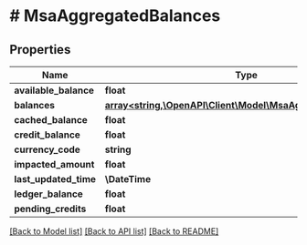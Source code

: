 # # MsaAggregatedBalances

## Properties

Name | Type | Description | Notes
------------ | ------------- | ------------- | -------------
**available_balance** | **float** |  |
**balances** | [**array<string,\OpenAPI\Client\Model\MsaAggregatedBalances>**](MsaAggregatedBalances.md) |  |
**cached_balance** | **float** |  |
**credit_balance** | **float** |  |
**currency_code** | **string** |  |
**impacted_amount** | **float** |  | [optional]
**last_updated_time** | **\DateTime** |  |
**ledger_balance** | **float** |  |
**pending_credits** | **float** |  |

[[Back to Model list]](../../README.md#models) [[Back to API list]](../../README.md#endpoints) [[Back to README]](../../README.md)
